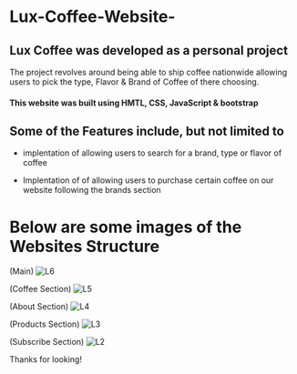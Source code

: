 # Lux-Coffee-Website-

## Lux Coffee was developed as a personal project 

The project revolves around being able to ship coffee nationwide allowing users to
pick the type, Flavor & Brand of Coffee of there choosing. 

#### This website was built using HMTL, CSS, JavaScript & bootstrap


## Some of the Features include, but not limited to 
* implentation of allowing users to search for a brand, type or flavor of coffee

* Implentation of of allowing users to purchase certain coffee on our website 
following the brands section 

# Below are some images of the Websites Structure

(Main) 
![L6](https://github.com/DanielsWebDevelopment/SmartHome-Clone-Project-/assets/129445203/52fd0a89-4b26-4419-a9ff-66297241b40e)

(Coffee Section)
![L5](https://github.com/DanielsWebDevelopment/SmartHome-Clone-Project-/assets/129445203/ee7847ef-4c9d-483c-b652-150293c313ad)

(About Section)
![L4](https://github.com/DanielsWebDevelopment/SmartHome-Clone-Project-/assets/129445203/69eaac38-f52a-46d0-9777-c613db66bdc7)

(Products Section)
![L3](https://github.com/DanielsWebDevelopment/SmartHome-Clone-Project-/assets/129445203/6d52153d-86a1-4bc9-8df5-77fb90582d45)

(Subscribe Section) 
![L2](https://github.com/DanielsWebDevelopment/SmartHome-Clone-Project-/assets/129445203/bd9888e7-e743-40c2-9756-a38569173f0f)

Thanks for looking! 
